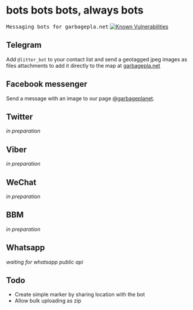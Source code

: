 # bots bots bots, always bots
<kbd>Messaging bots for garbagepla.net</kbd>
[![Known Vulnerabilities](https://snyk.io/test/github/garbageplanet/bots/badge.svg)](https://snyk.io/test/github/garbageplanet/bots)

## Telegram
Add `@litter_bot` to your contact list and send a geotagged jpeg images as files attachments to add it directly to the map at [garbagepla.net][5e71e578]

## Facebook messenger
Send a message with an image to our page [@garbageplanet][41d31586].

## Twitter
_in preparation_

## Viber
_in preparation_

## WeChat
_in preparation_

## BBM
_in preparation_

## Whatsapp
_waiting for whatsapp public api_

## Todo

 - Create simple marker by sharing location with the bot
 - Allow bulk uploading as zip

 [5e71e578]: https://garbagepla.net "Garbagepla.net"
 [41d31586]: https://fb.me/garbageplanet "@garbageplanet"
